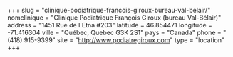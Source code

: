 +++
slug = "clinique-podiatrique-francois-giroux-bureau-val-belair/"
nomclinique = "Clinique Podiatrique François Giroux (bureau Val-Bélair)"
address = "1451 Rue de l'Etna #203"
latitude = 46.854471
longitude = -71.416304
ville = "Québec, Quebec G3K 2S1"
pays = "Canada"
phone = "(418) 915-9399"
site = "http://www.podiatregiroux.com"
type = "location"
+++